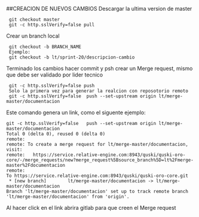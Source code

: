 
##CREACION DE NUEVOS CAMBIOS
Descargar la ultima version de master 
```
 git checkout master
 git -c http.sslVerify=false pull 
```

Crear un branch local
```
 git checkout -b BRANCH_NAME
 Ejemplo:
 git checkout -b lt/sprint-20/descripcion-cambio 
```

Terminado los cambios hacer commit y psh crear un Merge request, mismo que debe ser validado por lider tecnico
```
 git -c http.sslVerify=false push
 Solo la primera vez para generar la realcion con reposotorio remoto
 git -c http.sslVerify=false  push --set-upstream origin lt/merge-master/documentacion
 ```
Este comando genera un link, como el siguente ejemplo:
```
git -c http.sslVerify=false   push --set-upstream origin lt/merge-master/documentacion
Total 0 (delta 0), reused 0 (delta 0)
remote:
remote: To create a merge request for lt/merge-master/documentacion, visit:
remote:   https://service.relative-engine.com:8943/quski/quski-oro-core/-/merge_requests/new?merge_request%5Bsource_branch%5D=lt%2Fmerge-master%2Fdocumentacion
remote:
To https://service.relative-engine.com:8943/quski/quski-oro-core.git
 * [new branch]        lt/merge-master/documentacion -> lt/merge-master/documentacion
Branch 'lt/merge-master/documentacion' set up to track remote branch 'lt/merge-master/documentacion' from 'origin'.

```
 Al hacer click en el link abrira gitlab para que creen el Merge request